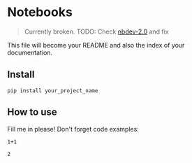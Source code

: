 # Notebooks
> Currently broken. 
> TODO: Check [nbdev-2.0](https://github.com/AnswerDotAI/nbdev-template) and fix


This file will become your README and also the index of your documentation.

## Install

`pip install your_project_name`

## How to use

Fill me in please! Don't forget code examples:

```
1+1
```




    2


